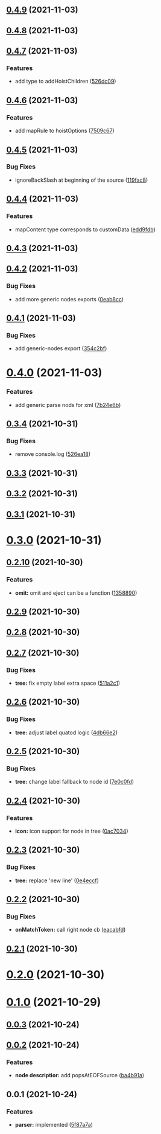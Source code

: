 ## [0.4.9](https://github.com/prostojs/parser/compare/v0.4.8...v0.4.9) (2021-11-03)



## [0.4.8](https://github.com/prostojs/parser/compare/v0.4.7...v0.4.8) (2021-11-03)



## [0.4.7](https://github.com/prostojs/parser/compare/v0.4.6...v0.4.7) (2021-11-03)


### Features

* add type to addHoistChildren ([526dc09](https://github.com/prostojs/parser/commit/526dc09040cfc1da2e5451e1c1f44d82f4d2e4ce))



## [0.4.6](https://github.com/prostojs/parser/compare/v0.4.5...v0.4.6) (2021-11-03)


### Features

* add mapRule to hoistOptions ([7509c67](https://github.com/prostojs/parser/commit/7509c676f91ceba0deedc784179a248babab7862))



## [0.4.5](https://github.com/prostojs/parser/compare/v0.4.4...v0.4.5) (2021-11-03)


### Bug Fixes

* ignoreBackSlash at beginning of the source ([119fac8](https://github.com/prostojs/parser/commit/119fac839bc66644304646566a4c40b51fb13a92))



## [0.4.4](https://github.com/prostojs/parser/compare/v0.4.3...v0.4.4) (2021-11-03)


### Features

* mapContent type corresponds to customData ([edd9fdb](https://github.com/prostojs/parser/commit/edd9fdb66efb5c7643aa68a111610d53aa3b5422))



## [0.4.3](https://github.com/prostojs/parser/compare/v0.4.2...v0.4.3) (2021-11-03)



## [0.4.2](https://github.com/prostojs/parser/compare/v0.4.1...v0.4.2) (2021-11-03)


### Bug Fixes

* add more generic nodes exports ([0eab8cc](https://github.com/prostojs/parser/commit/0eab8ccbd7b869fac881da8d2db78e77b79941c7))



## [0.4.1](https://github.com/prostojs/parser/compare/v0.4.0...v0.4.1) (2021-11-03)


### Bug Fixes

* add generic-nodes export ([354c2bf](https://github.com/prostojs/parser/commit/354c2bf783a2d688cdd027945de0e17c80d6c622))



# [0.4.0](https://github.com/prostojs/parser/compare/v0.3.4...v0.4.0) (2021-11-03)


### Features

* add generic parse nods for xml ([7b24e6b](https://github.com/prostojs/parser/commit/7b24e6bb832a5f60611687075f77a83d3a13139c))



## [0.3.4](https://github.com/prostojs/parser/compare/v0.3.3...v0.3.4) (2021-10-31)


### Bug Fixes

* remove console.log ([526ea18](https://github.com/prostojs/parser/commit/526ea18c4fca1cf7bb8215b4ccdeed685af3fa35))



## [0.3.3](https://github.com/prostojs/parser/compare/v0.3.2...v0.3.3) (2021-10-31)



## [0.3.2](https://github.com/prostojs/parser/compare/v0.3.1...v0.3.2) (2021-10-31)



## [0.3.1](https://github.com/prostojs/parser/compare/v0.3.0...v0.3.1) (2021-10-31)



# [0.3.0](https://github.com/prostojs/parser/compare/v0.2.10...v0.3.0) (2021-10-31)



## [0.2.10](https://github.com/prostojs/parser/compare/v0.2.9...v0.2.10) (2021-10-30)


### Features

* **omit:** omit and eject can be a function ([1358890](https://github.com/prostojs/parser/commit/13588901a3179f1f57017ce8767fe66bdb4cb3a8))



## [0.2.9](https://github.com/prostojs/parser/compare/v0.2.8...v0.2.9) (2021-10-30)



## [0.2.8](https://github.com/prostojs/parser/compare/v0.2.7...v0.2.8) (2021-10-30)



## [0.2.7](https://github.com/prostojs/parser/compare/v0.2.6...v0.2.7) (2021-10-30)


### Bug Fixes

* **tree:** fix empty label extra space ([511a2c1](https://github.com/prostojs/parser/commit/511a2c1f9075424e14ea76250715a11bf95e5ec9))



## [0.2.6](https://github.com/prostojs/parser/compare/v0.2.5...v0.2.6) (2021-10-30)


### Bug Fixes

* **tree:** adjust label quatod logic ([4db66e2](https://github.com/prostojs/parser/commit/4db66e2591b210a2d9237a9b9ff1fad34d53fd65))



## [0.2.5](https://github.com/prostojs/parser/compare/v0.2.4...v0.2.5) (2021-10-30)


### Bug Fixes

* **tree:** change label fallback to node id ([7e0c0fd](https://github.com/prostojs/parser/commit/7e0c0fd622775dfbd38c7f470adf226d61919b8a))



## [0.2.4](https://github.com/prostojs/parser/compare/v0.2.3...v0.2.4) (2021-10-30)


### Features

* **icon:** icon support for node in tree ([0ac7034](https://github.com/prostojs/parser/commit/0ac7034e2c699504df5f48ca01fbd7c99756db33))



## [0.2.3](https://github.com/prostojs/parser/compare/v0.2.2...v0.2.3) (2021-10-30)


### Bug Fixes

* **tree:** replace 'new line' ([0e4eccf](https://github.com/prostojs/parser/commit/0e4eccfbbe0af9eebab347c8c0f764eeba92273e))



## [0.2.2](https://github.com/prostojs/parser/compare/v0.2.1...v0.2.2) (2021-10-30)


### Bug Fixes

* **onMatchToken:** call right node cb ([eacabfd](https://github.com/prostojs/parser/commit/eacabfd6605d47c311c52e1689e16a5ff7b411bb))



## [0.2.1](https://github.com/prostojs/parser/compare/v0.2.0...v0.2.1) (2021-10-30)



# [0.2.0](https://github.com/prostojs/parser/compare/v0.1.0...v0.2.0) (2021-10-30)



# [0.1.0](https://github.com/prostojs/parser/compare/v0.0.3...v0.1.0) (2021-10-29)



## [0.0.3](https://github.com/prostojs/parser/compare/v0.0.2...v0.0.3) (2021-10-24)



## [0.0.2](https://github.com/prostojs/parser/compare/v0.0.1...v0.0.2) (2021-10-24)


### Features

* **node descriptior:** add popsAtEOFSource ([ba4b91a](https://github.com/prostojs/parser/commit/ba4b91a7ced98c5af80cecc2e7ac1cd19b23f911))



## 0.0.1 (2021-10-24)


### Features

* **parser:** implemented ([5f87a7a](https://github.com/prostojs/parser/commit/5f87a7a4c617da3957fcb6d1187a3450f9135862))



